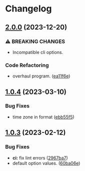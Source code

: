 # Changelog

## [2.0.0](https://github.com/northeye/chissoku/compare/v1.0.4...v2.0.0) (2023-12-20)


### ⚠ BREAKING CHANGES

* Incompatible cli options.

### Code Refactoring

* overhaul program. ([ea11f6e](https://github.com/northeye/chissoku/commit/ea11f6e008666f06363d2ff9331358048f02f3f3))

## [1.0.4](https://github.com/northeye/chissoku/compare/v1.0.3...v1.0.4) (2023-03-10)


### Bug Fixes

* time zone in format ([ebb55f5](https://github.com/northeye/chissoku/commit/ebb55f52acfb4205a65a6022fb1d2b8aecb214d3))

## [1.0.3](https://github.com/northeye/chissoku/compare/v1.0.2...v1.0.3) (2023-02-12)


### Bug Fixes

* **ci:** fix lint errors ([2967ba7](https://github.com/northeye/chissoku/commit/2967ba7def0e296ee9f3b4fded72cbfc50b9a3e6))
* default option values. ([60ba06e](https://github.com/northeye/chissoku/commit/60ba06ecb5b7719b4e99ccffe9212bff7317c5b0))
